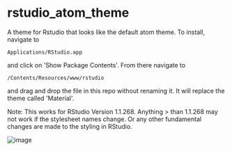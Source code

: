 # rstudio_atom_theme
A theme for Rstudio that looks like the default atom theme. To install, navigate to 

```
Applications/RStudio.app
```
and click on 'Show Package Contents'. From there navigate to 

```
/Contents/Resources/www/rstudio
```
and drag and drop the file in this repo without renaming it. It will replace the theme called 'Material'. 

Note: This works for RStudio Version 1.1.268. Anything > than 1.1.268 may not work if the stylesheet names change. 
Or any other fundamental changes are made to the styling in RStudio. 

![image](https://user-images.githubusercontent.com/18128531/27059158-6c0ed8a6-5018-11e7-9b02-6e7f5c556ab0.png)

